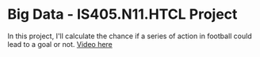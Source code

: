 # Big Data - IS405.N11.HTCL Project <br>
In this project, I'll calculate the chance if a series of action in football could lead to a goal or not.
[Video here](https://www.youtube.com/watch?v=lsx9gEZVwj0)
